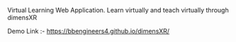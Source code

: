 Virtual Learning Web Application.
Learn virtually and teach virtually through dimensXR

Demo Link :- https://bbengineers4.github.io/dimensXR/
